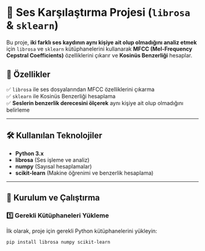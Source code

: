 # 🎤 Ses Karşılaştırma Projesi (`librosa` & `sklearn`)

Bu proje, **iki farklı ses kaydının aynı kişiye ait olup olmadığını analiz etmek** için `librosa` ve `sklearn` kütüphanelerini kullanarak **MFCC (Mel-Frequency Cepstral Coefficients)** özelliklerini çıkarır ve **Kosinüs Benzerliği** hesaplar.  

## 📌 Özellikler
✅ `librosa` ile ses dosyalarından MFCC özelliklerini çıkarma  
✅ `sklearn` ile Kosinüs Benzerliği hesaplama  
✅ **Seslerin benzerlik derecesini ölçerek** aynı kişiye ait olup olmadığını belirleme  

---

## 🛠 Kullanılan Teknolojiler
- **Python 3.x**
- **librosa** (Ses işleme ve analiz)
- **numpy** (Sayısal hesaplamalar)
- **scikit-learn** (Makine öğrenimi ve benzerlik hesaplama)

---

## 🚀 Kurulum ve Çalıştırma

### 1️⃣ Gerekli Kütüphaneleri Yükleme
İlk olarak, proje için gerekli Python kütüphanelerini yükleyin:  
```bash
pip install librosa numpy scikit-learn
